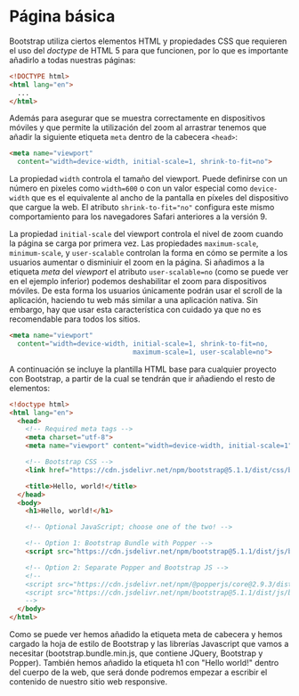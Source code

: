 # Página básica

Bootstrap utiliza ciertos elementos HTML y propiedades CSS que requieren el uso del _doctype_ de HTML 5 para que funcionen, por lo que es importante añadirlo a todas nuestras páginas:

```html
<!DOCTYPE html>
<html lang="en">
  ...
</html>
```

Además para asegurar que se muestra correctamente en dispositivos móviles y que permite la utilización del zoom al arrastrar tenemos que añadir la siguiente etiqueta `meta` dentro de la cabecera `<head>`:

```html
<meta name="viewport"
  content="width=device-width, initial-scale=1, shrink-to-fit=no">
```

La propiedad `width` controla el tamaño del viewport. Puede definirse con un número en pixeles como  `width=600` o con un valor especial como `device-width` que es el equivalente al ancho de la pantalla en píxeles del dispositivo que cargue la web. El atributo `shrink-to-fit="no"` configura este mismo comportamiento para los navegadores Safari anteriores a la versión 9.

La propiedad `initial-scale` del viewport controla el nivel de zoom cuando la página se carga por primera vez. Las propiedades `maximum-scale`, `minimum-scale`, y `user-scalable` controlan la forma en cómo se permite a los usuarios aumentar o disminiuir el zoom en la página. Si añadimos a la etiqueta _meta_ del _viewport_ el atributo `user-scalable=no`  (como se puede ver en el ejemplo inferior) podemos deshabilitar el zoom para dispositivos móviles. De esta forma los usuarios únicamente podrán usar el scroll de la aplicación, haciendo tu web más similar a una aplicación nativa. Sin embargo, hay que usar esta característica con cuidado ya que no es recomendable para todos los sitios.

```html
<meta name="viewport"
  content="width=device-width, initial-scale=1, shrink-to-fit=no,
                               maximum-scale=1, user-scalable=no">
```

A continuación se incluye la plantilla HTML base para cualquier proyecto con Bootstrap, a partir de la cual se tendrán que ir añadiendo el resto de elementos:

```html
<!doctype html>
<html lang="en">
  <head>
    <!-- Required meta tags -->
    <meta charset="utf-8">
    <meta name="viewport" content="width=device-width, initial-scale=1">

    <!-- Bootstrap CSS -->
    <link href="https://cdn.jsdelivr.net/npm/bootstrap@5.1.1/dist/css/bootstrap.min.css" rel="stylesheet" integrity="sha384-F3w7mX95PdgyTmZZMECAngseQB83DfGTowi0iMjiWaeVhAn4FJkqJByhZMI3AhiU" crossorigin="anonymous">

    <title>Hello, world!</title>
  </head>
  <body>
    <h1>Hello, world!</h1>

    <!-- Optional JavaScript; choose one of the two! -->

    <!-- Option 1: Bootstrap Bundle with Popper -->
    <script src="https://cdn.jsdelivr.net/npm/bootstrap@5.1.1/dist/js/bootstrap.bundle.min.js" integrity="sha384-/bQdsTh/da6pkI1MST/rWKFNjaCP5gBSY4sEBT38Q/9RBh9AH40zEOg7Hlq2THRZ" crossorigin="anonymous"></script>

    <!-- Option 2: Separate Popper and Bootstrap JS -->
    <!--
    <script src="https://cdn.jsdelivr.net/npm/@popperjs/core@2.9.3/dist/umd/popper.min.js" integrity="sha384-W8fXfP3gkOKtndU4JGtKDvXbO53Wy8SZCQHczT5FMiiqmQfUpWbYdTil/SxwZgAN" crossorigin="anonymous"></script>
    <script src="https://cdn.jsdelivr.net/npm/bootstrap@5.1.1/dist/js/bootstrap.min.js" integrity="sha384-skAcpIdS7UcVUC05LJ9Dxay8AXcDYfBJqt1CJ85S/CFujBsIzCIv+l9liuYLaMQ/" crossorigin="anonymous"></script>
    -->
  </body>
</html>
```

Como se puede ver hemos añadido la etiqueta meta de cabecera y hemos cargado la hoja de estilo de Bootstrap y las librerías Javascript que vamos a necesitar (bootstrap.bundle.min.js, que contiene JQuery, Bootstrap y Popper). También hemos añadido la etiqueta h1 con "Hello world!" dentro del cuerpo de la web, que será donde podremos empezar a escribir el contenido de nuestro sitio web responsive.

